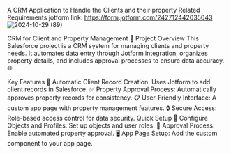A CRM Application to Handle the Clients and their property Related Requirements
jotform link: https://form.jotform.com/242712442035043
![2024-10-29 (89)](https://github.com/user-attachments/assets/6e417456-885a-4375-84a4-542681a5730d)

CRM for Client and Property Management 🏢
Project Overview
This Salesforce project is a CRM system for managing clients and property needs. It automates data entry through Jotform integration, organizes property details, and includes approval processes to ensure data accuracy. 🌐

Key Features
🔄 Automatic Client Record Creation: Uses Jotform to add client records in Salesforce.
✅ Property Approval Process: Automatically approves property records for consistency.
📋 User-Friendly Interface: A custom app page with property management features.
🔒 Secure Access: Role-based access control for data security.
Quick Setup
📂 Configure Objects and Profiles: Set up objects and user roles.
🚦 Approval Process: Enable automated property approval.
🖥️ App Page Setup: Add the custom component to your app page.
